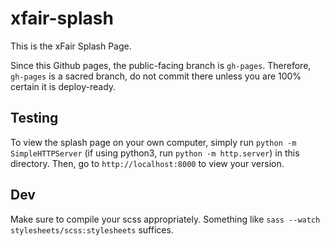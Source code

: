 # xfair-splash
This is the xFair Splash Page.

Since this Github pages, the public-facing branch is `gh-pages`. Therefore, `gh-pages` is a sacred branch, do not commit there unless you are 100% certain it is deploy-ready.


Testing
-------

To view the splash page on your own computer, simply run `python -m SimpleHTTPServer` (if using python3, run `python -m http.server`) in this directory. Then, go to `http://localhost:8000` to view your version.

Dev
---

Make sure to compile your scss appropriately. Something like `sass --watch stylesheets/scss:stylesheets` suffices.

